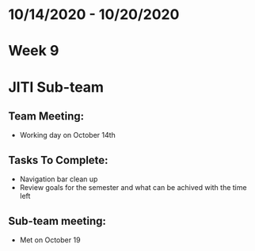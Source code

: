 # 10/14/2020 - 10/20/2020
# Week 9
# JITI Sub-team

## Team Meeting:
  - Working day on October 14th

## Tasks To Complete:
  - Navigation bar clean up
  - Review goals for the semester and what can be achived with the time left
  
  
## Sub-team meeting:
  -  Met on October 19
